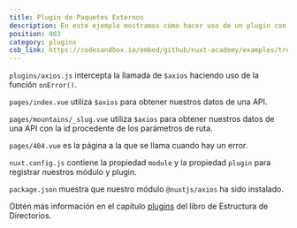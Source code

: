 ```yaml
---
title: Plugin de Paquetes Externos
description: En este ejemplo mostramos cómo hacer uso de un plugin con un paquete externo - axios
position: 403
category: plugins
csb_link: https://codesandbox.io/embed/github/nuxt-academy/examples/tree/master/plugins/external-packages-plugin?fontsize=14&hidenavigation=1&module=%2Fplugins%2Faxios.js&theme=dark&view=editor
---
```


<example-intro></example-intro>

`plugins/axios.js` intercepta la llamada de `$axios` haciendo uso de la función `onError()`.

`pages/index.vue` utiliza `$axios` para obtener nuestros datos de una API.

`pages/mountains/_slug.vue` utiliza `$axios` para obtener nuestros datos de una API con la id procedente de los parámetros de ruta.

`pages/404.vue` es la página a la que se llama cuando hay un error.

`nuxt.config.js` contiene la propiedad `module` y la propiedad `plugin` para registrar nuestros módulo y plugin.

`package.json` muestra que nuestro módulo `@nuxtjs/axios` ha sido instalado.

<base-alert type="next">

Obtén más información en el capítulo [plugins](/docs/2.x/directory-structure/plugins#external-packages) del libro de Estructura de Directorios.

</base-alert>

<code-sandbox :src="csb_link"></code-sandbox>
